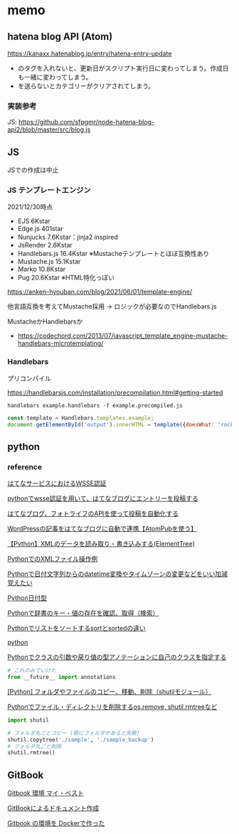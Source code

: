 # memo

## hatena blog API (Atom)

https://kanaxx.hatenablog.jp/entry/hatena-entry-update

- <updated>のタグを入れないと、更新日がスクリプト実行日に変わってしまう。作成日も一緒に変わってしまう。
- <category>を送らないとカテゴリーがクリアされてしまう。

### 実装参考

JS: https://github.com/sfpgmr/node-hatena-blog-api2/blob/master/src/blog.js

## JS

JSでの作成は中止

### JS テンプレートエンジン

2021/12/30時点

- EJS 6Kstar
- Edge.js 401star
- Nunjucks 7.6Kstar：jinja2 inspired
- JsRender 2.6Kstar
- Handlebars.js 16.4Kstar ※Mustacheテンプレートとほぼ互換性あり
- Mustache.js 15.1Kstar
- Marko 10.8Kstar
- Pug 20.6Kstar ※HTML特化っぽい

https://anken-hyouban.com/blog/2021/06/01/template-engine/

他言語互換を考えてMustache採用 → ロジックが必要なのでHandlebars.js

MustacheかHandlebarsか

- https://codechord.com/2013/07/javascript_template_engine-mustache-handlebars-microtemplating/

### Handlebars

プリコンパイル

https://handlebarsjs.com/installation/precompilation.html#getting-started

```
handlebars example.handlebars -f example.precompiled.js
```

```js
const template = Handlebars.templates.example;
document.getElementById('output').innerHTML = template({doesWhat: 'rocks!'})
```

## python

### reference

[はてなサービスにおけるWSSE認証](http://developer.hatena.ne.jp/ja/documents/auth/apis/wsse)

[pythonでwsse認証を用いて、はてなブログにエントリーを投稿する](https://qiita.com/hirohuntexp/items/26ea150a531fbc9da722)

[はてなブログ、フォトライフのAPIを使って投稿を自動化する](https://swfz.hatenablog.com/entry/2019/09/01/040939)

[WordPressの記事をはてなブログに自動で連携【AtomPubを使う】](https://www.wegirls.tech/entry/2017/02/03/211023)

[【Python】XMLのデータを読み取り・書き込みする(ElementTree)](https://pg-chain.com/python-xml-read-write)

[PythonでのXMLファイル操作例](https://qiita.com/sino20023/items/0314438d397240e56576)

[Pythonで日付文字列からのdatetime変換やタイムゾーンの変更などをいい加減覚えたい](https://www.soudegesu.com/python/python-datetime)

[Python日付型](https://qiita.com/motoki1990/items/8275dbe02d5fd5fa6d2d)

[Pythonで辞書のキー・値の存在を確認、取得（検索）](https://note.nkmk.me/python-dict-in-values-items/)

[Pythonでリストをソートするsortとsortedの違い](https://note.nkmk.me/python-list-sort-sorted/)

[python](https://note.nkmk.me/python/)

[Pythonでクラスの引数や戻り値の型アノテーションに自己のクラスを指定する](https://qiita.com/MtDeity/items/fa6cfc4fff8f58140caa)

```python
# これのみでいけた
from __future__ import annotations
```

[[Python] フォルダやファイルのコピー、移動、削除（shutilモジュール）](https://hibiki-press.tech/python/shutil_copy_move_rmtree/1305#toc4)

[Pythonでファイル・ディレクトリを削除するos.remove, shutil.rmtreeなど](https://note.nkmk.me/python-os-remove-rmdir-removedirs-shutil-rmtree/)

```python
import shutil

# フォルダ丸ごとコピー (既にフォルダがあると失敗)
shutil.copytree('./sample', './sample_backup')
# フォルダ丸ごと削除
shutil.rmtree()
```

## GitBook

[Gitbook 環境 マイ・ベスト](https://qiita.com/HeRo/items/f9ef391fa005b5fa100c)

[GitBookによるドキュメント作成](https://zenn.dev/mebiusbox/articles/703e934c78fa20)

[Gitbook の環境を Dockerで作った](https://hero.hatenablog.jp/entry/2018/11/04/184650)

